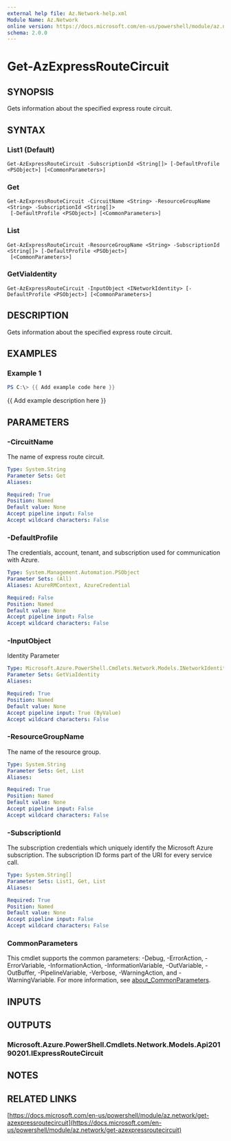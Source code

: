 ```yaml
---
external help file: Az.Network-help.xml
Module Name: Az.Network
online version: https://docs.microsoft.com/en-us/powershell/module/az.network/get-azexpressroutecircuit
schema: 2.0.0
---
```


# Get-AzExpressRouteCircuit

## SYNOPSIS
Gets information about the specified express route circuit.

## SYNTAX

### List1 (Default)
```
Get-AzExpressRouteCircuit -SubscriptionId <String[]> [-DefaultProfile <PSObject>] [<CommonParameters>]
```

### Get
```
Get-AzExpressRouteCircuit -CircuitName <String> -ResourceGroupName <String> -SubscriptionId <String[]>
 [-DefaultProfile <PSObject>] [<CommonParameters>]
```

### List
```
Get-AzExpressRouteCircuit -ResourceGroupName <String> -SubscriptionId <String[]> [-DefaultProfile <PSObject>]
 [<CommonParameters>]
```

### GetViaIdentity
```
Get-AzExpressRouteCircuit -InputObject <INetworkIdentity> [-DefaultProfile <PSObject>] [<CommonParameters>]
```

## DESCRIPTION
Gets information about the specified express route circuit.

## EXAMPLES

### Example 1
```powershell
PS C:\> {{ Add example code here }}
```

{{ Add example description here }}

## PARAMETERS

### -CircuitName
The name of express route circuit.

```yaml
Type: System.String
Parameter Sets: Get
Aliases:

Required: True
Position: Named
Default value: None
Accept pipeline input: False
Accept wildcard characters: False
```

### -DefaultProfile
The credentials, account, tenant, and subscription used for communication with Azure.

```yaml
Type: System.Management.Automation.PSObject
Parameter Sets: (All)
Aliases: AzureRMContext, AzureCredential

Required: False
Position: Named
Default value: None
Accept pipeline input: False
Accept wildcard characters: False
```

### -InputObject
Identity Parameter

```yaml
Type: Microsoft.Azure.PowerShell.Cmdlets.Network.Models.INetworkIdentity
Parameter Sets: GetViaIdentity
Aliases:

Required: True
Position: Named
Default value: None
Accept pipeline input: True (ByValue)
Accept wildcard characters: False
```

### -ResourceGroupName
The name of the resource group.

```yaml
Type: System.String
Parameter Sets: Get, List
Aliases:

Required: True
Position: Named
Default value: None
Accept pipeline input: False
Accept wildcard characters: False
```

### -SubscriptionId
The subscription credentials which uniquely identify the Microsoft Azure subscription.
The subscription ID forms part of the URI for every service call.

```yaml
Type: System.String[]
Parameter Sets: List1, Get, List
Aliases:

Required: True
Position: Named
Default value: None
Accept pipeline input: False
Accept wildcard characters: False
```

### CommonParameters
This cmdlet supports the common parameters: -Debug, -ErrorAction, -ErrorVariable, -InformationAction, -InformationVariable, -OutVariable, -OutBuffer, -PipelineVariable, -Verbose, -WarningAction, and -WarningVariable. For more information, see [about_CommonParameters](http://go.microsoft.com/fwlink/?LinkID=113216).

## INPUTS

## OUTPUTS

### Microsoft.Azure.PowerShell.Cmdlets.Network.Models.Api20190201.IExpressRouteCircuit
## NOTES

## RELATED LINKS

[https://docs.microsoft.com/en-us/powershell/module/az.network/get-azexpressroutecircuit](https://docs.microsoft.com/en-us/powershell/module/az.network/get-azexpressroutecircuit)

